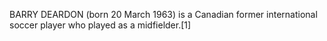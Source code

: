 BARRY DEARDON (born 20 March 1963) is a Canadian former international soccer player who played as a midfielder.[1]
